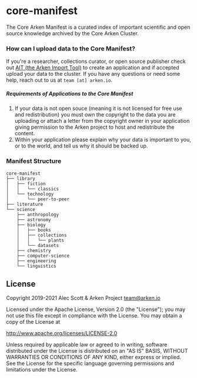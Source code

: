 # core-manifest
The Core Arken Manifest is a curated index of important scientific and open source knowledge archived by the Core Arken Cluster. 

### How can I upload data to the Core Manifest?
If you're a researcher, collections curator, or open source publisher check out [AIT (the Arken Import Tool)](https://github.com/arken/ait) to create an application and if accepted upload your data to the cluster. If you have any questions or need some help, reach out to us at `team [at] arken.io`. 

##### Requirements of Applications to the Core Manifest
1. If your data is not open souce (meaning it is not licensed for free use and redistribution) you must own the copyright to the data you are uploading or attach a letter from the copyright owner in your application giving permission to the Arken project to host and redistribute the content.
2. Within your application please explain why your data is important to you, or to the world, and tell us why it should be backed up.

### Manifest Structure

```
core-manifest
├── library
│   ├── fiction
│   │   └── classics
│   └── technology
│       └── peer-to-peer
├── literature
└── science
    ├── anthropology
    ├── astronomy
    ├── biology
    │   ├── books
    │   ├── collections
    │   │   └── plants
    │   └── datasets
    ├── chemistry
    ├── computer-science
    ├── engineering
    └── linguistics
```

## License

Copyright 2019-2021 Alec Scott & Arken Project <team@arken.io>

Licensed under the Apache License, Version 2.0 (the "License");
you may not use this file except in compliance with the License.
You may obtain a copy of the License at

http://www.apache.org/licenses/LICENSE-2.0

Unless required by applicable law or agreed to in writing, software
distributed under the License is distributed on an "AS IS" BASIS,
WITHOUT WARRANTIES OR CONDITIONS OF ANY KIND, either express or implied.
See the License for the specific language governing permissions and
limitations under the License.
